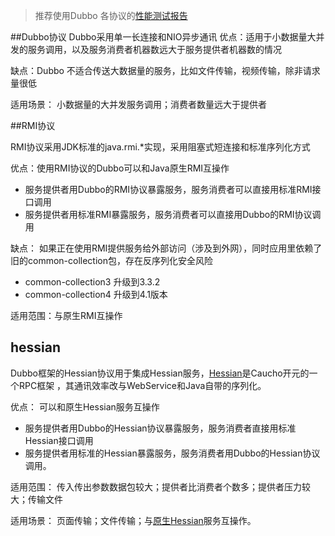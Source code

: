 > 推荐使用Dubbo   各协议的[性能测试报告](http://dubbo.io/User+Guide-zh.htm#UserGuide-zh-%E6%80%A7%E8%83%BD%E6%B5%8B%E8%AF%95%E6%8A%A5%E5%91%8A)

##Dubbo协议
Dubbo采用单一长连接和NIO异步通讯
优点：适用于小数据量大并发的服务调用，以及服务消费者机器数远大于服务提供者机器数的情况

缺点：Dubbo 不适合传送大数据量的服务，比如文件传输，视频传输，除非请求量很低

适用场景：
小数据量的大并发服务调用；消费者数量远大于提供者

##RMI协议

RMI协议采用JDK标准的java.rmi.*实现，采用阻塞式短连接和标准序列化方式

优点：使用RMI协议的Dubbo可以和Java原生RMI互操作
* 服务提供者用Dubbo的RMI协议暴露服务，服务消费者可以直接用标准RMI接口调用
* 服务提供者用标准RMI暴露服务，服务消费者可以直接用Dubbo的RMI协议调用

缺点：
如果正在使用RMI提供服务给外部访问（涉及到外网），同时应用里依赖了旧的common-collection包，存在反序列化安全风险
* common-collection3 升级到3.3.2
* common-collection4 升级到4.1版本

适用范围：与原生RMI互操作

## hessian
Dubbo框架的Hessian协议用于集成Hessian服务，[Hessian](http://hessian.caucho.com)是Caucho开元的一个RPC框架 ，其通讯效率改与WebService和Java自带的序列化。

优点： 可以和原生Hessian服务互操作
* 服务提供者用Dubbo的Hessian协议暴露服务，服务消费者直接用标准Hessian接口调用
* 服务提供者用标准的Hessian暴露服务，服务消费者用Dubbo的Hessian协议调用。

适用范围：
传入传出参数数据包较大；提供者比消费者个数多；提供者压力较大；传输文件

适用场景：
页面传输；文件传输；与[原生Hessian](http://hessian.caucho.com)服务互操作。